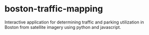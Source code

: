 # boston-traffic-mapping
Interactive application for determining traffic and parking utilization in Boston from satellite imagery using python and javascript.

